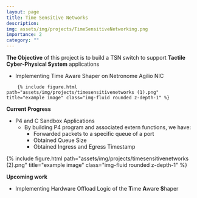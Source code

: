 ```yaml
---
layout: page
title: Time Sensitive Networks
description:
img: assets/img/projects/TimeSensitiveNetworking.png
importance: 2
category: ""
---
```



**The Objective** of this project is to build a TSN switch to support **Tactile Cyber-Physical System** applications

   

- Implementing Time Aware Shaper on Netronome Agilio NIC
<div class="row justify-content-sm-center">
    
        {% include figure.html path="assets/img/projects/timesensitivenetworks (1).png" title="example image" class="img-fluid rounded z-depth-1" %}
</div>

**Current Progress**
- P4 and C Sandbox Applications
    - By building P4 program and associated extern functions, we have:
        - Forwarded packets to a specific queue of a port
        - Obtained Queue Size
        - Obtained Ingress and Egress Timestamp


<div class="row justify-content-sm-center">
    <div class="col-sm-4 mt-3 mt-md-0">
        {% include figure.html path="assets/img/projects/timesensitivenetworks (2).png" title="example image" class="img-fluid rounded z-depth-1" %}
    </div>
</div>
  
    

**Upcoming work**  

- Implementing Hardware Offload Logic of the **T**ime **A**ware **S**haper
